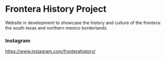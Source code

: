 # Frontera History Project

Website in development to showcase the history and culture of the frontera: the south texas and northern mexico borderlands.

### Instagram
https://www.instagram.com/fronterahistory/
